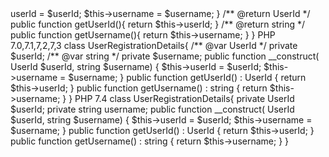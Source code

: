 <?php
namespace MyApp\User\Input;

use MyApp\User\UserId;

struct UserRegistrationDetails{
    UserId $userId;
    string $username;
}


vs

PHP < 7.0
<?php
namespace MyApp\User\Input;

use MyApp\User\UserId;

class UserRegistrationDetails{
    /** @var UserId */
    private $userId;
    /** @var string */
    private $username;

    /** @param string $username */
    public function __construct(UserId $userId, $username) {
        $this->userId = $userId;
        $this->username = $username;
    }

    /** @return UserId */
    public function getUserId(){
        return $this->userId;
    }
    /** @return string */
    public function getUsername(){
        return $this->username;
    }
}


PHP 7.0,7.1,7,2,7,3
class UserRegistrationDetails{
    /** @var UserId */
    private $userId;
    /** @var string */
    private $username;

    public function __construct( UserId $userId, string $username) {
        $this->userId = $userId;
        $this->username = $username;
    }

    public function getUserId() : UserId
    {
        return $this->userId;
    }

    public function getUsername() : string
    {
        return $this->username;
    }
}

PHP 7.4
class UserRegistrationDetails{
    private UserId $userId;
    private string username;

    public function __construct( UserId $userId, string $username) {
        $this->userId = $userId;
        $this->username = $username;
    }

    public function getUserId() : UserId
    {
        return $this->userId;
    }

    public function getUsername() : string
    {
        return $this->username;
    }
}

